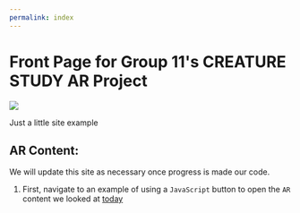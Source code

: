 ```yaml
---
permalink: index
---
```


# Front Page for Group 11's CREATURE STUDY AR Project

<img src="carboniferous_animals_possibilities.jpg">

Just a little site example

## AR Content:

We will update this site as necessary once progress is made our code.

1. First, navigate to an example of using a `JavaScript` button to open the `AR` content we looked at [today](website/pages/index-1.html)
